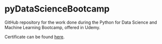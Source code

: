 # pyDataScienceBootcamp
 GitHub repository for the work done during the Python for Data Science and Machine Learning Bootcamp, offered in Udemy.

 Certificate can be found [here](https://www.udemy.com/certificate/UC-cb864528-51f8-4b35-a1cd-186b5e537555/).

